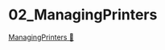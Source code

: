 # 02_ManagingPrinters

[ManagingPrinters &#128279;](https://alison.com/topic/learn/84224/topic-a-demo-1-printer-instsall)
